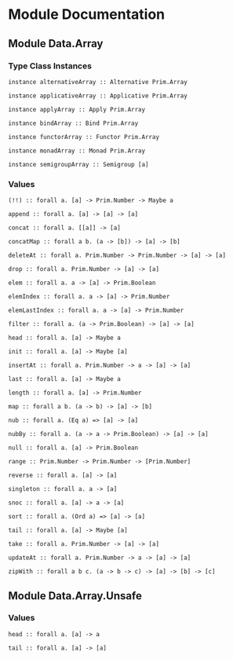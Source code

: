 # Module Documentation

## Module Data.Array

### Type Class Instances

    instance alternativeArray :: Alternative Prim.Array

    instance applicativeArray :: Applicative Prim.Array

    instance applyArray :: Apply Prim.Array

    instance bindArray :: Bind Prim.Array

    instance functorArray :: Functor Prim.Array

    instance monadArray :: Monad Prim.Array

    instance semigroupArray :: Semigroup [a]


### Values

    (!!) :: forall a. [a] -> Prim.Number -> Maybe a

    append :: forall a. [a] -> [a] -> [a]

    concat :: forall a. [[a]] -> [a]

    concatMap :: forall a b. (a -> [b]) -> [a] -> [b]

    deleteAt :: forall a. Prim.Number -> Prim.Number -> [a] -> [a]

    drop :: forall a. Prim.Number -> [a] -> [a]

    elem :: forall a. a -> [a] -> Prim.Boolean

    elemIndex :: forall a. a -> [a] -> Prim.Number

    elemLastIndex :: forall a. a -> [a] -> Prim.Number

    filter :: forall a. (a -> Prim.Boolean) -> [a] -> [a]

    head :: forall a. [a] -> Maybe a

    init :: forall a. [a] -> Maybe [a]

    insertAt :: forall a. Prim.Number -> a -> [a] -> [a]

    last :: forall a. [a] -> Maybe a

    length :: forall a. [a] -> Prim.Number

    map :: forall a b. (a -> b) -> [a] -> [b]

    nub :: forall a. (Eq a) => [a] -> [a]

    nubBy :: forall a. (a -> a -> Prim.Boolean) -> [a] -> [a]

    null :: forall a. [a] -> Prim.Boolean

    range :: Prim.Number -> Prim.Number -> [Prim.Number]

    reverse :: forall a. [a] -> [a]

    singleton :: forall a. a -> [a]

    snoc :: forall a. [a] -> a -> [a]

    sort :: forall a. (Ord a) => [a] -> [a]

    tail :: forall a. [a] -> Maybe [a]

    take :: forall a. Prim.Number -> [a] -> [a]

    updateAt :: forall a. Prim.Number -> a -> [a] -> [a]

    zipWith :: forall a b c. (a -> b -> c) -> [a] -> [b] -> [c]


## Module Data.Array.Unsafe

### Values

    head :: forall a. [a] -> a

    tail :: forall a. [a] -> [a]